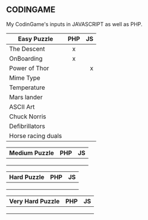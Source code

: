 ## CODINGAME

My CodinGame's inputs in JAVASCRIPT as well as PHP.



| Easy Puzzle        | PHP  | JS  |              
| ----------         |:----:| ---:|              
| The Descent        | x    |     |
| OnBoarding         | x    |     |
| Power of Thor      |      |   x |
| Mime Type          |      |     |
| Temperature        |      |     |
| Mars lander        |      |     |
| ASCII Art          |      |     | 
| Chuck Norris       |      |     | 
| Defibrillators     |      |     |
| Horse racing duals |      |     |

| Medium Puzzle | PHP | JS |             
|--------------:| ---:| --:|               
|               |     |    |
|               |     |    |
|               |     |    |


| Hard Puzzle | PHP   |  JS |               
|------------:| -----:| ---:|                
|             |       |     |
|             |       |     |
|             |       |     |

| Very Hard Puzzle | PHP  | JS   |              
|-----------------:| ----:| ----:|                
|                  |      |      |
|                  |      |      |
|                  |      |      |
